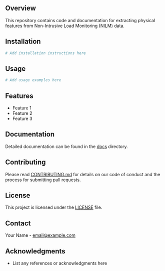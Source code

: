 
## Overview
This repository contains code and documentation for extracting physical features from Non-Intrusive Load Monitoring (NILM) data.

## Installation
```bash
# Add installation instructions here
```

## Usage
```python
# Add usage examples here
```

## Features
- Feature 1
- Feature 2
- Feature 3

## Documentation
Detailed documentation can be found in the [docs](./docs) directory.

## Contributing
Please read [CONTRIBUTING.md](./CONTRIBUTING.md) for details on our code of conduct and the process for submitting pull requests.

## License
This project is licensed under the [LICENSE](./LICENSE) file.

## Contact
Your Name - email@example.com

## Acknowledgments
* List any references or acknowledgments here